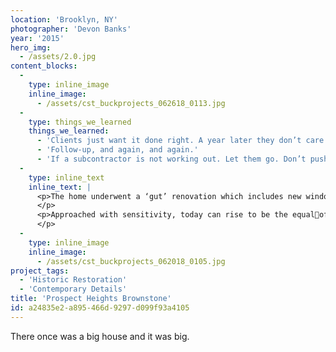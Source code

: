 ```yaml
---
location: 'Brooklyn, NY'
photographer: 'Devon Banks'
year: '2015'
hero_img:
  - /assets/2.0.jpg
content_blocks:
  -
    type: inline_image
    inline_image:
      - /assets/cst_buckprojects_062618_0113.jpg
  -
    type: things_we_learned
    things_we_learned:
      - 'Clients just want it done right. A year later they don’t care what it costs. They care that it works and hasn’t fallen apart.'
      - 'Follow-up, and again, and again.'
      - 'If a subcontractor is not working out. Let them go. Don’t push on... you’ll have to fix their work later.'
  -
    type: inline_text
    inline_text: |
      <p>The home underwent a ‘gut’ renovation which includes new windows, façade, mechanicals, roof, kitchens, baths, and garden. Historically accurate ironwork was found in a scrap yard, front doors were designed and rebuilt, and interior trim details were inspired by the home’s original woodwork.
      </p>
      <p>Approached with sensitivity, today can rise to be the equalof yesterday.
      </p>
  -
    type: inline_image
    inline_image:
      - /assets/cst_buckprojects_062018_0105.jpg
project_tags:
  - 'Historic Restoration'
  - 'Contemporary Details'
title: 'Prospect Heights Brownstone'
id: a24835e2-a895-466d-9297-d099f93a4105
---
```

There once was a big house and it was big.